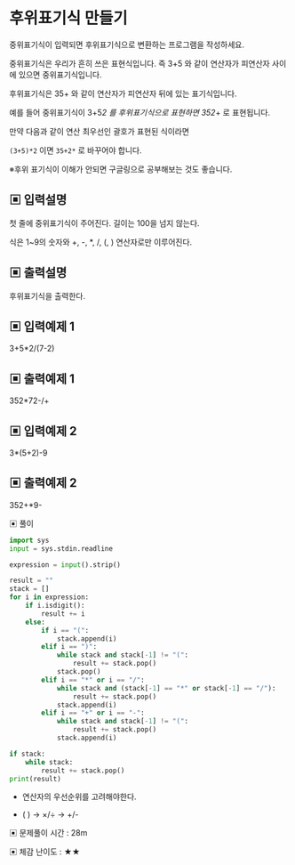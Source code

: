 # 후위표기식 만들기

중위표기식이 입력되면 후위표기식으로 변환하는 프로그램을 작성하세요.

중위표기식은 우리가 흔히 쓰은 표현식입니다. 즉 3+5 와 같이 연산자가 피연산자 사이에 있으면 중위표기식입니다.

후위표기식은 35+ 와 같이 연산자가 피연산자 뒤에 있는 표기식입니다.

예를 들어 중위표기식이 3+5*2 를 후위표기식으로 표현하면 352*+ 로 표현됩니다.

만약 다음과 같이 연산 최우선인 괄호가 표현된 식이라면

`(3+5)*2` 이면 `35+2*` 로 바꾸어야 합니다.

※후위 표기식이 이해가 안되면 구글링으로 공부해보는 것도 좋습니다.

## ▣ 입력설명

첫 줄에 중위표기식이 주어진다. 길이는 100을 넘지 않는다.

식은 1~9의 숫자와 +, -, *, /, (, ) 연산자로만 이루어진다.

## ▣ 출력설명

후위표기식을 출력한다.

## ▣ 입력예제 1

3+5*2/(7-2)

## ▣ 출력예제 1

352*72-/+

## ▣ 입력예제 2

3*(5+2)-9

## ▣ 출력예제 2

352+*9-

▣ 풀이

```python
import sys
input = sys.stdin.readline

expression = input().strip()

result = ""
stack = []
for i in expression:
    if i.isdigit():
        result += i
    else:
        if i == "(":
            stack.append(i)
        elif i == ")":
            while stack and stack[-1] != "(":
                result += stack.pop()
            stack.pop()
        elif i == "*" or i == "/":
            while stack and (stack[-1] == "*" or stack[-1] == "/"):
                result += stack.pop()
            stack.append(i)
        elif i == "+" or i == "-":
            while stack and stack[-1] != "(":
                result += stack.pop()
            stack.append(i)

if stack:
    while stack:
        result += stack.pop()
print(result)
```

- 연산자의 우선순위를 고려해야한다.

- ( ) → ×/÷ → +/-

▣ 문제풀이 시간 : 28m

▣ 체감 난이도 : ★★

